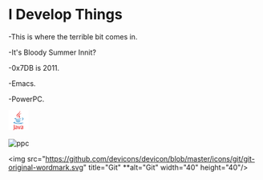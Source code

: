 
<img src="https://komarev.com/ghpvc/?username=0x7DB&style=flat-square&color=blue" alt=""/>

<h1>
I Develop Things
</h1>

-This is where the terrible bit comes in.

-It's Bloody Summer Innit?

-0x7DB is 2011.

-Emacs.

-PowerPC.


<div>
  <img src="https://github.com/devicons/devicon/blob/master/icons/java/java-original-wordmark.svg" title="Java" alt="Java" width="40" height="40"/>&nbsp;
  
  <img src="https://upload.wikimedia.org/wikipedia/commons/thumb/b/bc/PowerPC_logo.svg/2560px-PowerPC_logo.svg.png" title="PowerPC" alt="ppc" width="2426" height="432"/>&nbsp;
  
  <img src="https://github.com/devicons/devicon/blob/master/icons/git/git-original-wordmark.svg" title="Git" **alt="Git" width="40" height="40"/>
</div>
